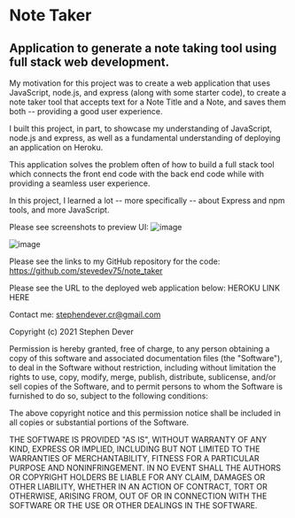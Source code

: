 # Note Taker

## Application to generate a note taking tool using full stack web development.

My motivation for this project was to create a web application that uses JavaScript, node.js, and express (along with some starter code),
to create a note taker tool that accepts text for a Note Title and a Note, and saves them both -- providing a good user experience. 

I built this project, in part, to showcase my understanding of JavaScript, node.js and express, as well as a fundamental understanding of deploying
an application on Heroku.

This application solves the problem often of how to build a full stack tool which connects the front end code with the back end code while with providing a seamless user experience.

In this project, I learned a lot -- more specifically -- about Express and npm tools, and more JavaScript.

Please see screenshots to preview UI:
![image](https://user-images.githubusercontent.com/77076615/118375748-ab138280-b591-11eb-977d-43d7c83c17ef.png)

![image](https://user-images.githubusercontent.com/77076615/118375766-dbf3b780-b591-11eb-9163-b37fe1202ff7.png)

Please see the links to my GitHub repository for the code:
https://github.com/stevedev75/note_taker

Please see the URL to the deployed web application below:
HEROKU LINK HERE

Contact me: stephendever.cr@gmail.com

Copyright (c) 2021 Stephen Dever

Permission is hereby granted, free of charge, to any person obtaining a copy of this software and associated documentation files (the "Software"), to deal in the Software without restriction, including without limitation the rights
to use, copy, modify, merge, publish, distribute, sublicense, and/or sell copies of the Software, and to permit persons to whom the Software is furnished to do so, subject to the following conditions:

The above copyright notice and this permission notice shall be included in all copies or substantial portions of the Software.

THE SOFTWARE IS PROVIDED "AS IS", WITHOUT WARRANTY OF ANY KIND, EXPRESS OR IMPLIED, INCLUDING BUT NOT LIMITED TO THE WARRANTIES OF MERCHANTABILITY, FITNESS FOR A PARTICULAR PURPOSE AND NONINFRINGEMENT. IN NO EVENT SHALL THE AUTHORS OR COPYRIGHT HOLDERS BE LIABLE FOR ANY CLAIM, DAMAGES OR OTHER
LIABILITY, WHETHER IN AN ACTION OF CONTRACT, TORT OR OTHERWISE, ARISING FROM, OUT OF OR IN CONNECTION WITH THE SOFTWARE OR THE USE OR OTHER DEALINGS IN THE SOFTWARE.
